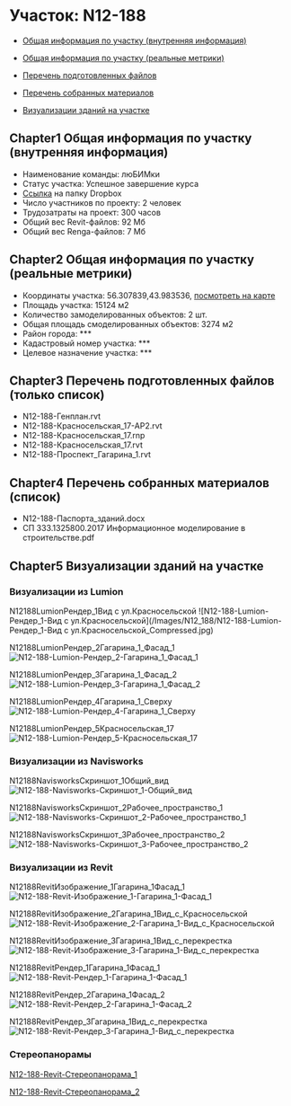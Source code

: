 # Участок: N12-188

* [Общая информация по участку (внутренняя информация)](#Chapter1)

* [Общая информация по участку (реальные метрики)](#Chapter2)

* [Перечень подготовленных файлов](#Chapter3)

* [Перечень собранных материалов](#Chapter4)

* [Визуализации зданий на участке](#Chapter5)

## <a id="test">Chapter1</a> Общая информация по участку (внутренняя информация)
+ Наименование команды: люБИМки
+ Статус участка: Успешное завершение курса
+ [Ссылка](https://www.dropbox.com/sh/wvvgv1nw1iqred9/AADQTLklQVIjTfdoFqHCnH8Za/N12_188?dl=0) на папку Dropbox
+ Число участников по проекту: 2 человек
+ Трудозатраты на проект: 300 часов
+ Общий вес Revit-файлов: 92 Мб
+ Общий вес Renga-файлов: 7 Мб
## <a id="test">Chapter2</a> Общая информация по участку (реальные метрики)
+ Координаты участка: 56.307839,43.983536, [посмотреть на карте]("yandex.ru/maps/47/nizhny-novgorod/?ll=56.307839%2C43.983536&z=19")
+ Площадь участка: 15124 м2
+ Количество замоделированных объектов: 2 шт.
+ Общая площадь смоделированных объектов: 3274 м2
+ Район города: *** 
+ Кадастровый номер участка: *** 
+ Целевое назначение участка: *** 
## <a id="test">Chapter3</a> Перечень подготовленных файлов (только список)
+ N12-188-Генплан.rvt
+ N12-188-Красносельская_17-АР2.rvt
+ N12-188-Красносельская_17.rnp
+ N12-188-Красносельская_17.rvt
+ N12-188-Проспект_Гагарина_1.rvt
## <a id="test">Chapter4</a> Перечень собранных материалов (список)
+ N12-188-Паспорта_зданий.docx
+ СП 333.1325800.2017 Информационное моделирование в строительстве.pdf
## <a id="test">Chapter5</a> Визуализации зданий на участке
### Визуализации из Lumion
N12188LumionРендер_1Вид с ул.Красносельской
![N12-188-Lumion-Рендер_1-Вид с ул.Красносельской](/Images/N12_188/N12-188-Lumion-Рендер_1-Вид с ул.Красносельской_Compressed.jpg)

N12188LumionРендер_2Гагарина_1_Фасад_1
![N12-188-Lumion-Рендер_2-Гагарина_1_Фасад_1](/Images/N12_188/N12-188-Lumion-Рендер_2-Гагарина_1_Фасад_1_Compressed.jpg)

N12188LumionРендер_3Гагарина_1_Фасад_2
![N12-188-Lumion-Рендер_3-Гагарина_1_Фасад_2](/Images/N12_188/N12-188-Lumion-Рендер_3-Гагарина_1_Фасад_2_Compressed.jpg)

N12188LumionРендер_4Гагарина_1_Сверху
![N12-188-Lumion-Рендер_4-Гагарина_1_Сверху](/Images/N12_188/N12-188-Lumion-Рендер_4-Гагарина_1_Сверху_Compressed.jpg)

N12188LumionРендер_5Красносельская_17
![N12-188-Lumion-Рендер_5-Красносельская_17](/Images/N12_188/N12-188-Lumion-Рендер_5-Красносельская_17_Compressed.jpg)

### Визуализации из Navisworks
N12188NavisworksСкриншот_1Общий_вид
![N12-188-Navisworks-Скриншот_1-Общий_вид](/Images/N12_188/N12-188-Navisworks-Скриншот_1-Общий_вид_Compressed.jpg)

N12188NavisworksСкриншот_2Рабочее_пространство_1
![N12-188-Navisworks-Скриншот_2-Рабочее_пространство_1](/Images/N12_188/N12-188-Navisworks-Скриншот_2-Рабочее_пространство_1_Compressed.jpg)

N12188NavisworksСкриншот_3Рабочее_пространство_2
![N12-188-Navisworks-Скриншот_3-Рабочее_пространство_2](/Images/N12_188/N12-188-Navisworks-Скриншот_3-Рабочее_пространство_2_Compressed.jpg)

### Визуализации из Revit
N12188RevitИзображение_1Гагарина_1Фасад_1
![N12-188-Revit-Изображение_1-Гагарина_1-Фасад_1](/Images/N12_188/N12-188-Revit-Изображение_1-Гагарина_1-Фасад_1_Compressed.jpg)

N12188RevitИзображение_2Гагарина_1Вид_с_Красносельской
![N12-188-Revit-Изображение_2-Гагарина_1-Вид_с_Красносельской](/Images/N12_188/N12-188-Revit-Изображение_2-Гагарина_1-Вид_с_Красносельской_Compressed.jpg)

N12188RevitИзображение_3Гагарина_1Вид_с_перекрестка
![N12-188-Revit-Изображение_3-Гагарина_1-Вид_с_перекрестка](/Images/N12_188/N12-188-Revit-Изображение_3-Гагарина_1-Вид_с_перекрестка_Compressed.jpg)

N12188RevitРендер_1Гагарина_1Фасад_1
![N12-188-Revit-Рендер_1-Гагарина_1-Фасад_1](/Images/N12_188/N12-188-Revit-Рендер_1-Гагарина_1-Фасад_1_Compressed.jpg)

N12188RevitРендер_2Гагарина_1Фасад_2
![N12-188-Revit-Рендер_2-Гагарина_1-Фасад_2](/Images/N12_188/N12-188-Revit-Рендер_2-Гагарина_1-Фасад_2_Compressed.jpg)

N12188RevitРендер_3Гагарина_1Вид_с_перекрестка
![N12-188-Revit-Рендер_3-Гагарина_1-Вид_с_перекрестка](/Images/N12_188/N12-188-Revit-Рендер_3-Гагарина_1-Вид_с_перекрестка_Compressed.jpg)

### Стереопанорамы
[N12-188-Revit-Стереопанорама_1](https://pano.autodesk.com/pano.html?url=jpgs/f7dce15b-58d2-466e-a750-aa1c8f017ced&version=2)

[N12-188-Revit-Стереопанорама_2](https://pano.autodesk.com/pano.html?url=jpgs/8fe1d757-ad12-4023-8c21-cabefe3b8137&version=2)


